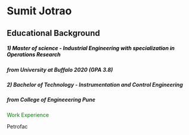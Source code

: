 # Sumit Jotrao 

## **Educational Background**

 ##### <span style="color: Black"> 1) Master of science - Industrial Engineering with specialization in Operations Research </span>
##### from University at Buffalo 2020 (GPA 3.8)
##### 2) Bachelor of Technology - Instrumentation and Control Engineering 
##### from College of Engineeering Pune 
 
<span style="color: green"> Work Experience </span>

Petrofac 
 


